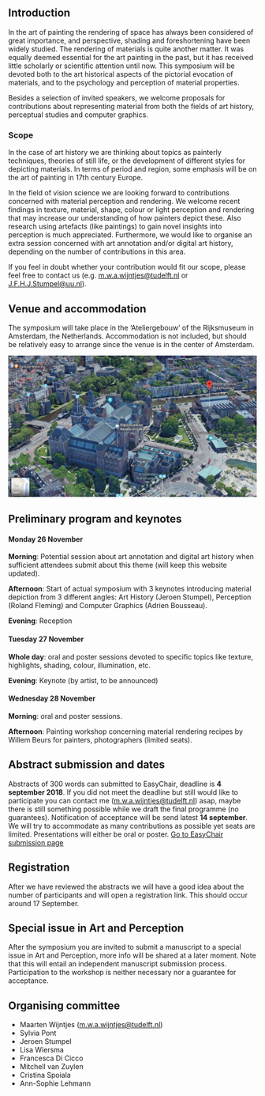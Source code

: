 ## Introduction
In the art of painting the rendering of space has always been considered of great importance, and perspective, shading and foreshortening have been widely studied. The rendering of materials is quite another matter. It was equally deemed essential for the art painting in the past, but it has received little scholarly or scientific attention until now. This symposium will be devoted both to the art historical aspects of the pictorial evocation of materials, and to the psychology and perception of material properties.

Besides a selection of invited speakers, we welcome proposals for contributions about representing material from both the fields of art history, perceptual studies and computer graphics.



### Scope

In the case of art history we are thinking about topics as painterly techniques, theories of still life, or the development of different styles for depicting materials. In terms of period and region, some emphasis will be on the art of painting in 17th century Europe.

In the field of vision science we are looking forward to contributions concerned with material perception and rendering. We welcome recent findings in texture, material, shape, colour or light perception and rendering that may increase our understanding of how painters depict these. Also research using artefacts (like paintings) to gain novel insights into perception is much appreciated. Furthermore, we would like to organise an extra session concerned with art annotation and/or digital art history, depending on the number of contributions in this area.

If you feel in doubt whether your contribution would fit our scope, please feel free to contact us (e.g. m.w.a.wijntjes@tudelft.nl or J.F.H.J.Stumpel@uu.nl).

## Venue and accommodation
The symposium will take place in the ‘Ateliergebouw’ of the Rijksmuseum in Amsterdam, the Netherlands. Accommodation is not included, but should be relatively easy to arrange since the venue is in the center of Amsterdam.

![Atelier gebouw](/images/google3dSmall.png)

## Preliminary program and keynotes

#### Monday 26 November
**Morning**: Potential session about art annotation and digital art history when sufficient attendees submit about this theme (will keep this website updated).

**Afternoon**: Start of actual symposium with 3 keynotes introducing material depiction from 3 different angles: Art History (Jeroen Stumpel), Perception (Roland Fleming) and Computer Graphics (Adrien Bousseau).

**Evening**: Reception

#### Tuesday 27 November
**Whole day**: oral and poster sessions devoted to specific topics like texture, highlights, shading, colour, illumination, etc.

**Evening**: Keynote (by artist, to be announced)

#### Wednesday 28 November
**Morning**: oral and poster sessions.

**Afternoon**: Painting workshop concerning material rendering recipes by Willem Beurs for painters, photographers (limited seats).

## Abstract submission and dates
Abstracts of 300 words can submitted to EasyChair, deadline is **4 september 2018**. If you did not meet the deadline but still would like to participate you can contact me (m.w.a.wijntjes@tudelft.nl) asap, maybe there is still something possible while we draft the final programme (no guarantees). Notification of acceptance will be send latest **14 september**.  We will try to accommodate as many contributions as possible yet seats are limited. Presentations will either be oral or poster.
[Go to EasyChair submission page](https://easychair.org/conferences/?conf=tsot2018)

## Registration
After we have reviewed the abstracts we will have a good idea about the number of participants and will open a registration link. This should occur around 17 September. 

## Special issue in Art and Perception
After the symposium you are invited to submit a manuscript to a special issue in Art and Perception, more info will be shared at a later moment. Note that this will entail an independent manuscript submission process. Participation to the workshop is neither necessary nor a guarantee for acceptance.   

## Organising committee
- Maarten Wijntjes (m.w.a.wijntjes@tudelft.nl)
- Sylvia Pont
- Jeroen Stumpel
- Lisa Wiersma
- Francesca Di Cicco
- Mitchell van Zuylen
- Cristina Spoiala
- Ann-Sophie Lehmann
